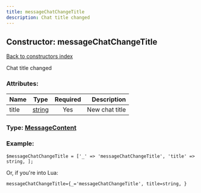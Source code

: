 ```yaml
---
title: messageChatChangeTitle
description: Chat title changed
---
```

## Constructor: messageChatChangeTitle  
[Back to constructors index](index.md)



Chat title changed

### Attributes:

| Name     |    Type       | Required | Description |
|----------|:-------------:|:--------:|------------:|
|title|[string](../types/string.md) | Yes|New chat title|



### Type: [MessageContent](../types/MessageContent.md)


### Example:

```
$messageChatChangeTitle = ['_' => 'messageChatChangeTitle', 'title' => string, ];
```  

Or, if you're into Lua:  


```
messageChatChangeTitle={_='messageChatChangeTitle', title=string, }

```


